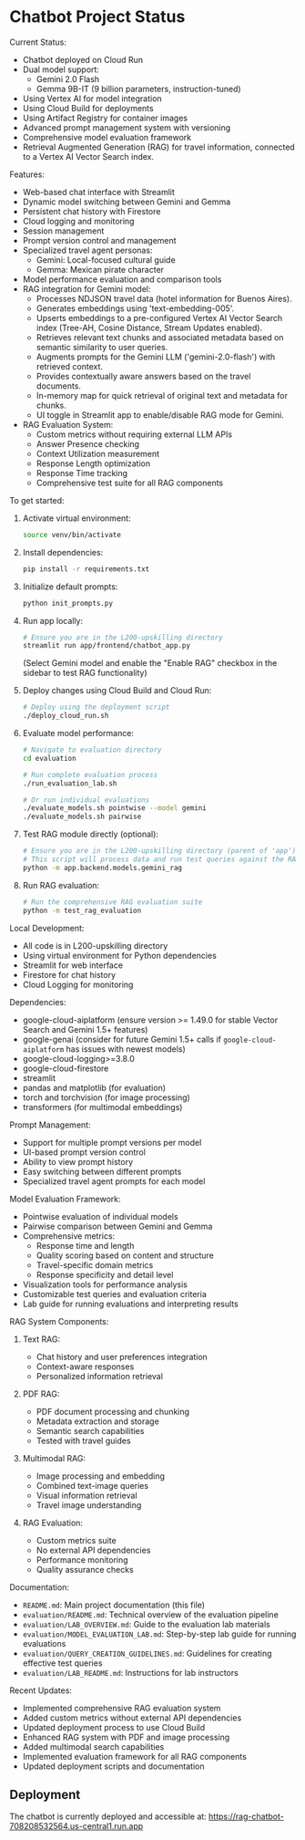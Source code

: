 # Chatbot Project Status

Current Status:
- Chatbot deployed on Cloud Run
- Dual model support:
  - Gemini 2.0 Flash
  - Gemma 9B-IT (9 billion parameters, instruction-tuned)
- Using Vertex AI for model integration
- Using Cloud Build for deployments
- Using Artifact Registry for container images
- Advanced prompt management system with versioning
- Comprehensive model evaluation framework
- Retrieval Augmented Generation (RAG) for travel information, connected to a Vertex AI Vector Search index.

Features:
- Web-based chat interface with Streamlit
- Dynamic model switching between Gemini and Gemma
- Persistent chat history with Firestore
- Cloud logging and monitoring
- Session management
- Prompt version control and management
- Specialized travel agent personas:
  - Gemini: Local-focused cultural guide
  - Gemma: Mexican pirate character
- Model performance evaluation and comparison tools
- RAG integration for Gemini model:
  - Processes NDJSON travel data (hotel information for Buenos Aires).
  - Generates embeddings using 'text-embedding-005'.
  - Upserts embeddings to a pre-configured Vertex AI Vector Search index (Tree-AH, Cosine Distance, Stream Updates enabled).
  - Retrieves relevant text chunks and associated metadata based on semantic similarity to user queries.
  - Augments prompts for the Gemini LLM ('gemini-2.0-flash') with retrieved context.
  - Provides contextually aware answers based on the travel documents.
  - In-memory map for quick retrieval of original text and metadata for chunks.
  - UI toggle in Streamlit app to enable/disable RAG mode for Gemini.
- RAG Evaluation System:
  - Custom metrics without requiring external LLM APIs
  - Answer Presence checking
  - Context Utilization measurement
  - Response Length optimization
  - Response Time tracking
  - Comprehensive test suite for all RAG components

To get started:
1. Activate virtual environment: 
   ```bash
   source venv/bin/activate
   ```

2. Install dependencies:
   ```bash
   pip install -r requirements.txt
   ```

3. Initialize default prompts:
   ```bash
   python init_prompts.py
   ```

4. Run app locally: 
   ```bash
   # Ensure you are in the L200-upskilling directory
   streamlit run app/frontend/chatbot_app.py
   ```
   (Select Gemini model and enable the "Enable RAG" checkbox in the sidebar to test RAG functionality)

5. Deploy changes using Cloud Build and Cloud Run: 
   ```bash
   # Deploy using the deployment script
   ./deploy_cloud_run.sh
   ```

6. Evaluate model performance:
   ```bash
   # Navigate to evaluation directory
   cd evaluation
   
   # Run complete evaluation process
   ./run_evaluation_lab.sh
   
   # Or run individual evaluations
   ./evaluate_models.sh pointwise --model gemini
   ./evaluate_models.sh pairwise
   ```

7. Test RAG module directly (optional):
   ```bash
   # Ensure you are in the L200-upskilling directory (parent of 'app')
   # This script will process data and run test queries against the RAG system
   python -m app.backend.models.gemini_rag
   ```

8. Run RAG evaluation:
   ```bash
   # Run the comprehensive RAG evaluation suite
   python -m test_rag_evaluation
   ```

Local Development:
- All code is in L200-upskilling directory
- Using virtual environment for Python dependencies
- Streamlit for web interface
- Firestore for chat history
- Cloud Logging for monitoring

Dependencies:
- google-cloud-aiplatform (ensure version >= 1.49.0 for stable Vector Search and Gemini 1.5+ features)
- google-genai (consider for future Gemini 1.5+ calls if `google-cloud-aiplatform` has issues with newest models)
- google-cloud-logging>=3.8.0
- google-cloud-firestore
- streamlit
- pandas and matplotlib (for evaluation)
- torch and torchvision (for image processing)
- transformers (for multimodal embeddings)

Prompt Management:
- Support for multiple prompt versions per model
- UI-based prompt version control
- Ability to view prompt history
- Easy switching between different prompts
- Specialized travel agent prompts for each model

Model Evaluation Framework:
- Pointwise evaluation of individual models
- Pairwise comparison between Gemini and Gemma
- Comprehensive metrics:
  - Response time and length
  - Quality scoring based on content and structure
  - Travel-specific domain metrics
  - Response specificity and detail level
- Visualization tools for performance analysis
- Customizable test queries and evaluation criteria
- Lab guide for running evaluations and interpreting results

RAG System Components:
1. Text RAG:
   - Chat history and user preferences integration
   - Context-aware responses
   - Personalized information retrieval

2. PDF RAG:
   - PDF document processing and chunking
   - Metadata extraction and storage
   - Semantic search capabilities
   - Tested with travel guides

3. Multimodal RAG:
   - Image processing and embedding
   - Combined text-image queries
   - Visual information retrieval
   - Travel image understanding

4. RAG Evaluation:
   - Custom metrics suite
   - No external API dependencies
   - Performance monitoring
   - Quality assurance checks

Documentation:
- `README.md`: Main project documentation (this file)
- `evaluation/README.md`: Technical overview of the evaluation pipeline
- `evaluation/LAB_OVERVIEW.md`: Guide to the evaluation lab materials
- `evaluation/MODEL_EVALUATION_LAB.md`: Step-by-step lab guide for running evaluations
- `evaluation/QUERY_CREATION_GUIDELINES.md`: Guidelines for creating effective test queries
- `evaluation/LAB_README.md`: Instructions for lab instructors

Recent Updates:
- Implemented comprehensive RAG evaluation system
- Added custom metrics without external API dependencies
- Updated deployment process to use Cloud Build
- Enhanced RAG system with PDF and image processing
- Added multimodal search capabilities
- Implemented evaluation framework for all RAG components
- Updated deployment scripts and documentation

## Deployment
The chatbot is currently deployed and accessible at:
https://rag-chatbot-708208532564.us-central1.run.app

